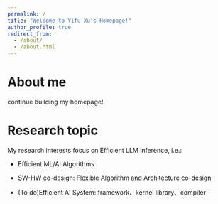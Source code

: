 ```yaml
---
permalink: /
title: "Welcome to Yifu Xu's Homepage!"
author_profile: true
redirect_from: 
  - /about/
  - /about.html
---
```


# About me

continue building my homepage!



# Research topic

My research interests focus on Efficient  LLM  inference, i.e.: 
- Efficient ML/AI Algorithms

- SW-HW co-design: Flexible Algorithm and Architecture co-design

- (To do)Efficient AI System: framework、kernel library、compiler

	
